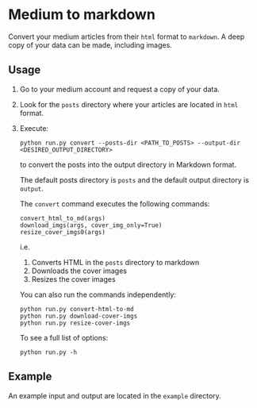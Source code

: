 # Medium to markdown

Convert your medium articles from their `html` format to `markdown`. A deep copy of your data can be made, including images.

## Usage

1. Go to your medium account and request a copy of your data.

2. Look for the `posts` directory where your articles are located in `html` format.

3. Execute:
    ```
    python run.py convert --posts-dir <PATH_TO_POSTS> --output-dir <DESIRED_OUTPUT_DIRECTORY>
    ```
    to convert the posts into the output directory in Markdown format.

    The default posts directory is `posts` and the default output directory is `output`.
    
    The `convert` command executes the following commands:
    ```
    convert_html_to_md(args)
    download_imgs(args, cover_img_only=True)
    resize_cover_imgs0(args)
    ```
    i.e.
    1. Converts HTML in the `posts` directory to markdown
    2. Downloads the cover images
    3. Resizes the cover images

    You can also run the commands independently:
    ```
    python run.py convert-html-to-md
    python run.py download-cover-imgs
    python run.py resize-cover-imgs
    ```
    To see a full list of options:
    ```
    python run.py -h
    ```

## Example

An example input and output are located in the `example` directory.